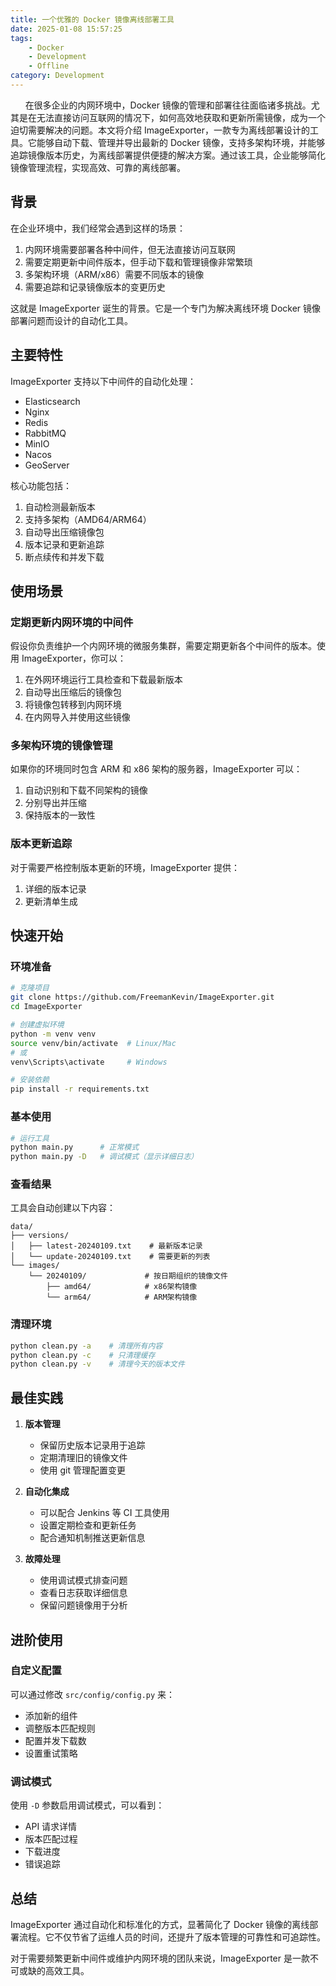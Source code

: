```yaml
---
title: 一个优雅的 Docker 镜像离线部署工具
date: 2025-01-08 15:57:25
tags:
    - Docker
    - Development
    - Offline
category: Development
---
```


&nbsp;&nbsp;&nbsp;&nbsp;&nbsp;&nbsp;在很多企业的内网环境中，Docker 镜像的管理和部署往往面临诸多挑战。尤其是在无法直接访问互联网的情况下，如何高效地获取和更新所需镜像，成为一个迫切需要解决的问题。本文将介绍 ImageExporter，一款专为离线部署设计的工具。它能够自动下载、管理并导出最新的 Docker 镜像，支持多架构环境，并能够追踪镜像版本历史，为离线部署提供便捷的解决方案。通过该工具，企业能够简化镜像管理流程，实现高效、可靠的离线部署。

<!-- more -->

## 背景

在企业环境中，我们经常会遇到这样的场景：

1. 内网环境需要部署各种中间件，但无法直接访问互联网
2. 需要定期更新中间件版本，但手动下载和管理镜像非常繁琐
3. 多架构环境（ARM/x86）需要不同版本的镜像
4. 需要追踪和记录镜像版本的变更历史

这就是 ImageExporter 诞生的背景。它是一个专门为解决离线环境 Docker 镜像部署问题而设计的自动化工具。

## 主要特性

ImageExporter 支持以下中间件的自动化处理：

- Elasticsearch
- Nginx
- Redis
- RabbitMQ
- MinIO
- Nacos
- GeoServer

核心功能包括：

1. 自动检测最新版本
2. 支持多架构（AMD64/ARM64）
3. 自动导出压缩镜像包
4. 版本记录和更新追踪
5. 断点续传和并发下载

## 使用场景

### 定期更新内网环境的中间件

假设你负责维护一个内网环境的微服务集群，需要定期更新各个中间件的版本。使用 ImageExporter，你可以：

1. 在外网环境运行工具检查和下载最新版本
2. 自动导出压缩后的镜像包
3. 将镜像包转移到内网环境
4. 在内网导入并使用这些镜像

### 多架构环境的镜像管理

如果你的环境同时包含 ARM 和 x86 架构的服务器，ImageExporter 可以：

1. 自动识别和下载不同架构的镜像
2. 分别导出并压缩
3. 保持版本的一致性

### 版本更新追踪

对于需要严格控制版本更新的环境，ImageExporter 提供：

1. 详细的版本记录
2. 更新清单生成

## 快速开始

### 环境准备

```bash
# 克隆项目
git clone https://github.com/FreemanKevin/ImageExporter.git
cd ImageExporter

# 创建虚拟环境
python -m venv venv
source venv/bin/activate  # Linux/Mac
# 或
venv\Scripts\activate     # Windows

# 安装依赖
pip install -r requirements.txt
```

### 基本使用

```bash
# 运行工具
python main.py      # 正常模式
python main.py -D   # 调试模式（显示详细日志）
```

### 查看结果

工具会自动创建以下内容：

```
data/
├── versions/
│   ├── latest-20240109.txt    # 最新版本记录
│   └── update-20240109.txt    # 需要更新的列表
└── images/
    └── 20240109/             # 按日期组织的镜像文件
        ├── amd64/            # x86架构镜像
        └── arm64/            # ARM架构镜像
```

### 清理环境

```bash
python clean.py -a    # 清理所有内容
python clean.py -c    # 只清理缓存
python clean.py -v    # 清理今天的版本文件
```

## 最佳实践

1. **版本管理**
   - 保留历史版本记录用于追踪
   - 定期清理旧的镜像文件
   - 使用 git 管理配置变更

2. **自动化集成**
   - 可以配合 Jenkins 等 CI 工具使用
   - 设置定期检查和更新任务
   - 配合通知机制推送更新信息

3. **故障处理**
   - 使用调试模式排查问题
   - 查看日志获取详细信息
   - 保留问题镜像用于分析

## 进阶使用

### 自定义配置

可以通过修改 `src/config/config.py` 来：
- 添加新的组件
- 调整版本匹配规则
- 配置并发下载数
- 设置重试策略

### 调试模式

使用 `-D` 参数启用调试模式，可以看到：
- API 请求详情
- 版本匹配过程
- 下载进度
- 错误追踪

## 总结

ImageExporter 通过自动化和标准化的方式，显著简化了 Docker 镜像的离线部署流程。它不仅节省了运维人员的时间，还提升了版本管理的可靠性和可追踪性。

对于需要频繁更新中间件或维护内网环境的团队来说，ImageExporter 是一款不可或缺的高效工具。